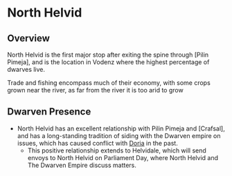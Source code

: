 # North Helvid

## Overview

North Helvid is the first major stop after exiting the spine through [Pilin Pimeja], and is the location in Vodenz where the highest percentage of dwarves live.

Trade and fishing encompass much of their economy, with some crops grown near the river, as far from the river it is too arid to grow

## Dwarven Presence

- North Helvid has an excellent relationship with Pilin Pimeja and [Crafsal], and has a long-standing tradition of siding with the Dwarven empire on issues, which has caused conflict with [Doria](README.md) in the past.  
  - This positive relationship extends to Helvidale, which will send envoys to North Helvid on Parliament Day, where North Helvid and The Dwarven Empire discuss matters.
